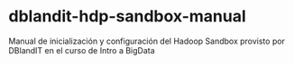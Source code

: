 # dblandit-hdp-sandbox-manual
Manual de inicialización y configuración del Hadoop Sandbox provisto por DBlandIT en el curso de Intro a BigData
